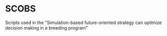 # SCOBS
Scripts used in the "Simulation-based future-oriented strategy can optimize decision making in a breeding program"
